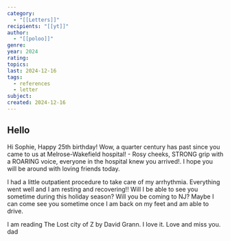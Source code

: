 ```yaml
---
category:
  - "[[Letters]]"
recipients: "[[yt]]"
author:
  - "[[poloo]]"
genre: 
year: 2024
rating: 
topics: 
last: 2024-12-16
tags:
  - references
  - letter
subject: 
created: 2024-12-16
---
```

## Hello

Hi Sophie,
Happy 25th birthday! Wow, a quarter century has past since you came to us at Melrose-Wakefield hospital! - Rosy cheeks, STRONG grip with a ROARING voice, everyone in the hospital knew you arrived!.  I hope you will be around with loving friends today.

I had a little outpatient procedure to take care of my arrhythmia. Everything went well and I am resting and recovering!! Will I be able to see you sometime during this holiday season? Will you be coming to NJ? Maybe I can come see you sometime once I am back on my feet and am able to drive.

I am reading The Lost city of Z by David Grann. I love it.
Love and miss you.
dad





